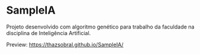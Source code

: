 # SampleIA
Projeto desenvolvido com algoritmo genético para trabalho da faculdade na disciplina de Inteligência Artificial.

Preview: https://thazsobral.github.io/SampleIA/
